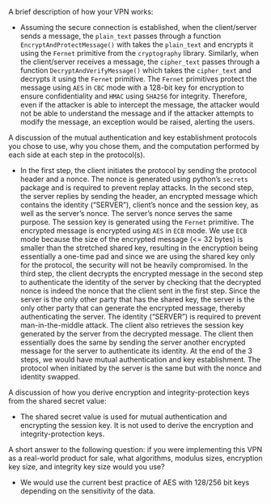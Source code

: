 A brief description of how your VPN works:
- Assuming the secure connection is established, when the client/server sends a message, the `plain_text` passes through a function `EncryptAndProtectMessage()` with takes the `plain_text` and encrypts it using the `Fernet` primitive from the `cryptography` library. Similarly, when the client/server receives a message, the `cipher_text` passes through a function `DecryptAndVerifyMessage()` which takes the `cipher_text` and decrypts it using the `Fernet` primitive. The `Fernet` primitives protect the message using `AES` in `CBC` mode with a 128-bit key for encryption to ensure confidentiality and `HMAC` using `SHA256` for integrity. Therefore, even if the attacker is able to intercept the message, the attacker would not be able to understand the message and if the attacker attempts to modify the message, an exception would be raised, alerting the users.

A discussion of the mutual authentication and key establishment protocols you chose to use, why you chose them, and the computation performed by each side at each step in the protocol(s).
- In the first step, the client initiates the protocol by sending the protocol header and a nonce. The nonce is generated using python’s `secrets` package and is required to prevent replay attacks. In the second step, the server replies by sending the header, an encrypted message which contains the identity (“SERVER”), client’s nonce and the session key, as well as the server’s nonce.  The server’s nonce serves the same purpose.  The session key is generated using the `Fernet` primitive. The encrypted message is encrypted using `AES` in `ECB` mode. We use `ECB` mode because the size of the encrypted message (<= 32 bytes) is smaller than the stretched shared key, resulting in the encryption being essentially a one-time pad and since we are using the shared key only for the protocol, the security will not be heavily compromised. In the third step, the client decrypts the encrypted message in the second step to authenticate the identity of the server by checking that the decrypted nonce is indeed the nonce that the client sent in the first step. Since the server is the only other party that has the shared key, the server is the only other party that can generate the encrypted message, thereby authenticating the server. The identity (“SERVER”) is required to prevent man-in-the-middle attack. The client also retrieves the session key generated by the server from the decrypted message. The client then essentially does the same by sending the server another encrypted message for the server to authenticate its identity.  At the end of the 3 steps, we would have mutual authentication and key establishment. The protocol when initiated by the server is the same but with the nonce and identity swapped. 

A discussion of how you derive encryption and integrity-protection keys from the shared secret value:
- The shared secret value is used for mutual authentication and encrypting the session key. It is not used to derive the encryption and integrity-protection keys.

A short answer to the following question: if you were implementing this VPN as a real-world product for sale, what algorithms, modulus sizes, encryption key size, and integrity key size would you use?
- We would use the current best practice of AES with 128/256 bit keys depending on the sensitivity of the data.
